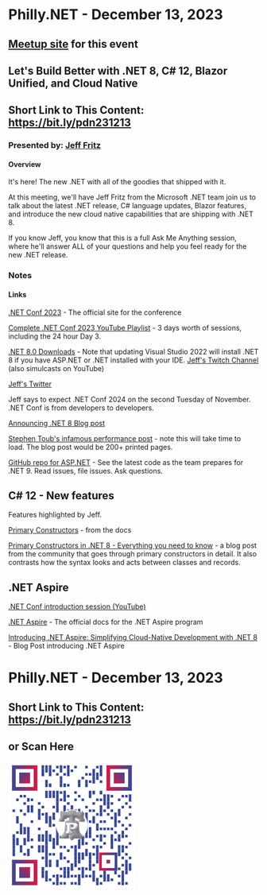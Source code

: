 # Philly.NET - December 13, 2023

## [Meetup site](https://www.meetup.com/philly-net/events/297194865/) for this event

## Let's Build Better with .NET 8, C# 12, Blazor Unified, and Cloud Native

## Short Link to This Content: https://bit.ly/pdn231213

### Presented by: [Jeff Fritz](https://www.youtube.com/csharpfritz)

#### Overview
It's here! The new .NET with all of the goodies that shipped with it. 

At this meeting, we'll have Jeff Fritz from the Microsoft .NET team join us to talk about the latest .NET release, C# language updates, Blazor features, and introduce the new cloud native capabilities that are shipping with .NET 8. 

If you know Jeff, you know that this is a full Ask Me Anything session, where he'll answer ALL of your questions and help you feel ready for the new .NET release.

### Notes

#### Links
[.NET Conf 2023](https://www.dotnetconf.net/) - The official site for the conference

[Complete .NET Conf 2023 YouTube Playlist](https://www.youtube.com/playlist?list=PLdo4fOcmZ0oULyHSPBx-tQzePOYlhvrAU) - 3 days worth of sessions, including the 24 hour Day 3.

[.NET 8.0 Downloads](https://dotnet.microsoft.com/en-us/download/dotnet/8.0) - Note that updating Visual Studio 2022 will install .NET 8 if you have ASP.NET or .NET installed with your IDE.
[Jeff's Twitch Channel](https://twitch.tv/csharpfritz) (also simulcasts on YouTube)

[Jeff's Twitter](https://twitter.com/csharpfritz)

Jeff says to expect .NET Conf 2024 on the second Tuesday of November.  .NET Conf is from developers to developers.

[Announcing .NET 8 Blog post](https://devblogs.microsoft.com/dotnet/announcing-dotnet-8/)

[Stephen Toub's infamous performance post](https://devblogs.microsoft.com/dotnet/performance-improvements-in-net-8/) - note this will take time to load.  The blog post would be 200+ printed pages.

[GitHub repo for ASP.NET](https://github.com/dotnet/aspnetcore) - See the latest code as the team prepares for .NET 9. Read issues, file issues.  Ask questions.

## C# 12 - New features
Features highlighted by Jeff.

[Primary Constructors](https://learn.microsoft.com/en-us/dotnet/csharp/language-reference/proposals/csharp-12.0/primary-constructors) - from the docs

[Primary Constructors in .NET 8 - Everything you need to know](https://www.jondjones.com/programming/aspnet-core/framework/primary-constructors-in-net-8-everything-you-need-to-know/#:~:text=In%20simple%20terms%20when%20you%20use%20construct%20arguments,classes%20and%20structs%20are%20only%20class-scoped%20private%20variables.) - a blog post from the community that goes through primary constructors in detail. It also contrasts how the syntax looks and acts between classes and records.

## .NET Aspire
[.NET Conf introduction session (YouTube)](https://www.youtube.com/watch?v=z1M-7Bms1Jg&list=PLdo4fOcmZ0oULyHSPBx-tQzePOYlhvrAU&index=4)

[.NET Aspire](https://learn.microsoft.com/en-us/dotnet/aspire/get-started/aspire-overview) - The official docs for the .NET Aspire program

[Introducing .NET Aspire: Simplifying Cloud-Native Development with .NET 8](https://devblogs.microsoft.com/dotnet/introducing-dotnet-aspire-simplifying-cloud-native-development-with-dotnet-8/) - Blog Post introducing .NET Aspire

# Philly.NET - December 13, 2023

## Short Link to This Content: https://bit.ly/pdn231213

## or Scan Here
<img src="images/pdn231213.png" alt="QR Code for direct link to this page" width="256"/>
